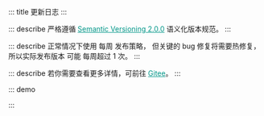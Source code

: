 ::: title 更新日志
:::

::: describe 严格遵循 <a style="color:#009688;" href="https://semver.org/lang/zh-CN/">Semantic Versioning 2.0.0</a> 语义化版本规范。
:::

::: describe 正常情况下使用 每周 发布策略， 但关键的 bug 修复将需要热修复，所以实际发布版本 可能 每周超过 1 次。
:::

::: describe 若你需要查看更多详情，可前往 <a style="color:#009688;" target="_blank" href="https://gitee.com/layui/layui-vue/releases">Gitee</a>。
:::

::: demo
<template>
<lay-timeline>
<lay-timeline-item title="2.0.0">
<ul>
<a name="2-0-0"></a>
<li>
<h3>2.0.0 <span class="layui-badge-rim">2023-04-26</span></h3>
<ul>
<li>[新增] field 组件 title 插槽，支持标题自定义。</li>
<li>[新增] tree-select 组件 search 属性，用于启用节点搜索功能。</li>
<li>[新增] form 组件 label-position 属性，全局设置子组件 label 位置。</li>
<li>[新增] checkcard 组件，通过卡片的形式提供多选操作。</li>
<li>[新增] checkcard-group 组件，多选卡片组，用于配合 checkcard 使用。</li>
<li>[新增] radio-button 组件，通过按钮的形式提供单选操作。</li>
<li>[新增] tree-select 组件 contentStyle 属性，用于设置面板的 style 样式。</li>
<li>[新增] tree-select 组件 contentClass 属性，用于设置面板的 class 属性。</li>
<li>[修复] layer 组件 maxmin 属性开启时，最小化内容溢出的问题。</li>
<li>[修复] tree 组件 showCheckbox 属性启用时，title 与 checkbox 的异常间隔。</li>
<li>[修复] form-item 组件 mode 属性为 inline 时，表单项仍以 block 的形式排布。</li>
<li>[修复] rate 组件在 form-item 中不垂直居中的问题。</li>
<li>[修复] switch 组件在 form-item 中不垂直居中的问题。</li>
<li>[修复] form 组件 pane 属性启用时，并且 form-item 组件 label 属性缺省，表单项仍偏移的问题。</li>
<li>[修复] form 组件 pane 属性启用时，方框边角不跟随主题变量的问题。</li>
<li>[修复] icon-picker 组件，选项边角不跟随主题变量的问题。</li>
<li>[修复] tooltip 组件，面板边角不跟随主题变量的问题。</li>
<li>[修复] collapse 组件，面版边角不跟随主题变量的问题。</li>
<li>[修复] date-picker 组件，面板边角不跟随主题变量的问题。</li>
<li>[修复] form-item 组件，required 颜色不跟随主题色的问题。</li>
<li>[优化] form-item 组件，required 边距，调整尺寸。 </li>
<li>[调整] form-item 组件 mode 属性为 inline 时，表单项宽度由 190px 调整为 220px。</li>
<li>[主题] global-primary-color 变量默认值由 #009688 调整为 #16baaa。</li>
<li>[主题] global-checked-color 变量默认值由 #5FB878 调整为 #16b777。</li>
<li>[文档] radio-button 说明从 radio 文档剥离，独立为单独的菜单项。</li>
<li>[文档] collapse 折叠面板文档更新，补充案例说明。</li>
<li>[文档] form 表单文档更新，补充案例说明。</li>
<li>[升级] layer-vue 到 1.8.4 版本。</li>
</ul>  
 </li>
</ul>
</lay-timeline-item>
<lay-timeline-item title="1.12.0">
<ul>
<a name="1-12-0"></a>
<li>
<h3>1.12.0 <span class="layui-badge-rim">2023-04-25</span></h3>
<ul>
<li>[新增] radio-button 组件，通过按钮的形式展现单选操作, 可以与 radio-group 配合。</li>
<li>[新增] radio-button 组件 model-value 属性，用于设置当前选中值。</li>
<li>[新增] radio-button 组件 name 属性，input 原生 name 属性。</li>
<li>[新增] radio-button 组件 label 属性与 label 插槽，用于设置单选按钮文本值。</li>
<li>[新增] radio-button 组件 value 属性，用于设置单选按钮绑定值。</li>
<li>[新增] radio-button 组件 disabled 属性，用于设置单选按钮禁用状态。</li>
<li>[新增] radio-button 组件 size 属性，用于设置单选按钮尺寸。</li>
<li>[新增] radio-button 组件 change 属性，值改变时触发。</li>
<li>[修复] form-item 组件 console.log 代码。 </li>
<li>[修复] vue-tsc 检测错误，固化 vue-tsc 版本。</li>
<li>[优化] from-item 组件 label 属性与 label 插槽不存在时，labelWidth 不再生效。</li>
<li>[文档] radio.md 新增单选按钮的代码案例。</li>
<li>[文档] select.md 允许清空代码案例，移除禁用状态，恢复演示。</li>
</ul>  
 </li>
</ul>
</lay-timeline-item>
<lay-timeline-item title="1.11.0">
<ul>
<a name="1-11-4"></a>
<li>
<h3>1.11.4 <span class="layui-badge-rim">2023-04-22</span></h3>
<ul>
<li>[修复] checkbox 组件 label 属性不启用时，icon 发生偏移的问题。</li>
<li>[修复] checkbox 组件在 table cell 中默认无法居中的问题。</li>
</ul>
</li>
</ul>
<ul>
<a name="1-11-3"></a>
<li>
<h3>1.11.3 <span class="layui-badge-rim">2023-04-19</span></h3>
<ul>
<li>[修复] @postcss/autoprefixer 产生的 Replace fill-available to stretch 警告。</li>
<li>[优化] checkbox 组件 label 标签与 icon 图标不居中对齐的问题。</li>
<li>[优化] checkbox 组件 size 属性启用时，不同尺寸下的 icon 大小。</li>
<li>[文档] transition 组件 time 属性的类型与默认值说明。</li>
</ul>
</li>
</ul>
<ul>
<a name="1-11-2"></a>
<li>
<h3>1.11.2 <span class="layui-badge-rim">2023-04-15</span></h3>
<ul>
<li>[修复] codesandbox 演示地址链接失效的问题。</li>
<li>[修复] color-picker 组件 modelValue 属性缺少响应式的问题。</li>
<li>[优化] color-picker 组件 eyeDropper 属性启用时的图标，由 svg 调整为内置 iconfont 图标项。</li>
<li>[优化] input 组件 password 属性启用时的图标，由 svg 调整为内置 iconfont 图标项。</li>
</ul>
</li>
</ul>
<ul>
<a name="1-11-1"></a>
<li>
<h3>1.11.1 <span class="layui-badge-rim">2023-04-13</span></h3>
<ul>
<li>[修复] icon-picker 组件 totalPage 出现小数的问题。</li>
<li>[修复] icon-picker 组件 下一页 操作，超出最大页码后仍不禁用的问题。</li>
</ul>
</li>
</ul>
<ul>
<a name="1-11-0"></a>
<li>
<h3>1.11.0 <span class="layui-badge-rim">2023-04-13</span></h3>
<ul>
<li>[新增] table 组件 sort-change 事件，在 column 排序时触发。</li>
<li>[修复] config-provider 组件 themeVariable 属性在夜间模式下不生效的问题。</li>
<li>[修复] tab 组件 brief 风格中标题颜色由 primary-color 调整为 checked-color 变量。</li>
<li>[修复] page 组件 theme 属性缺省，主题色不跟随 config-provider 组件配置。</li>
<li>[修复] date-picker 组件主题色不跟随 config-provider 组件配置。</li>
<li>[修复] webpack 构建项目时，因为 tree-shaking 造成 index.css 丢失。</li>
<li>[升级] icons-vue 到 1.1.0 版本。</li>
<li>[升级] layer-vue 到 1.8.2 版本。</li>
<li>
<h4 style="margin-bottom: 0px !important;font-weight: 500 !important;">icons</h4>
<ul>
<li>[新增] icons 组件 type 属性 layui-icon-help-circle 值, HelpCircleIcon 图标组件。</li>
<li>[新增] icons 组件 type 属性 layui-icon-tips-fill 值, TipsFillIcon 图标组件。</li>
<li>[新增] icons 组件 type 属性 layui-icon-test 值, TestIcon 图标组件。</li>
<li>[新增] icons 组件 type 属性 layui-icon-clear 值, ClearIcon 图标组件。</li>
<li>[新增] icons 组件 type 属性 layui-icon-keyboard 值, KeyboardIcon 图标组件。</li>
<li>[新增] icons 组件 type 属性 layui-icon-backspace 值, BackspaceIcon 图标组件。</li>
<li>[新增] icons 组件 type 属性 layui-icon-show 值, ShowIcon 图标组件。</li>
<li>[新增] icons 组件 type 属性 layui-icon-hide 值, HideIcon 图标组件。</li>
<li>[新增] icons 组件 type 属性 layui-icon-error 值, ErrorIcon 图标组件。</li>
<li>[新增] icons 组件 type 属性 layui-icon-success 值, SuccessIcon 图标组件。</li>
<li>[新增] icons 组件 type 属性 layui-icon-question 值, QuestionIcon 图标组件。</li>
<li>[新增] icons 组件 type 属性 layui-icon-lock 值, LockIcon 图标组件。</li>
<li>[新增] icons 组件 type 属性 layui-icon-moon 值, MoonIcon 图标组件。</li>
<li>[新增] icons 组件 type 属性 layui-icon-github 值, GithubIcon 图标组件。</li>
<li>[新增] icons 组件 type 属性 layui-icon-disabled 值, DisabledIcon 图标组件。</li>
<li>[新增] icons 组件 type 属性 layui-icon-gitee 值, GiteeIcon 图标组件。</li>
<li>[新增] icons 组件 type 属性 layui-icon-eye-invisible 值, EyeInvisibleIcon 图标组件。</li>
<li>[新增] icons 组件 type 属性 layui-icon-eye 值, EyeIcon 图标组件。</li>
</ul>
</li>
<li>
<h4 style="margin-bottom: 0px !important;font-weight: 500 !important;">layer</h4>
<ul>
<li>[新增] layer 组件 beforeClose 回调函数，他将在关闭前触发，你可以通过 return false 来阻止关闭。</li>
<li>[修复] layer 组件 maxmin 属性在首次拖拽前，无法正常最小化的问题。</li>
</ul>
</li>
</ul>  
 </li>
</ul>
</lay-timeline-item>
<lay-timeline-item title="1.10.0">
<ul>
<a name="1-10-0"></a>
<li>
<h3>1.10.1 <span class="layui-badge-rim">2023-04-08</span></h3>
<ul>
<li>[修复] form 组件 model 属性中对象字段为 0 时，总是验证为空的问题。</li>
<li>[修复] form-item 组件 prop 属性无法深度取值的问题。</li>
<li>[优化] form-item 组件 prop 属性，区分深层与浅层取值的逻辑。</li>
</ul>
</li>
</ul>
<ul>
<a name="1-10-0"></a>
<li>
<h3>1.10.0 <span class="layui-badge-rim">2023-04-06</span></h3>
<ul>
<li>[新增] form 组件 pane 属性，开启表单面板风格。</li>
<li>[修复] date-picker 组件 range 启用时，因 border 属性而造成的高度不严格问题。</li>
<li>[修复] transfer 组件处于 search 状态时，未被过滤选中的数据会被移回左侧的问题。</li>
<li>[优化] es 产物 decode 没有被 Tree shaking, 从而造成应用构建产物体积过大的问题。</li>
<li>[文档] button.md 页面更新 dropdown + button + button-group 实现的案例。</li>
<li>[文档] menu.md 页面更新 indent 属性描述错误。</li>
<li>[升级] layer-vue 到 1.8.0 版本。</li>
<li>
<h4 style="margin-bottom: 0px !important;font-weight: 500 !important;">layer</h4>
<ul>
<li>[新增] layer 组件 moveOut 属性，默认只能在窗口内拖拽，如果你想让拖到窗外，那么设定 true 即可。</li>
<li>[新增] layer 组件 moveEnd 回调函数，默认不会触发，如果你需要，设定 moveEnd: function(){} 即可。</li>
<li>[新增] layer 组件 moveStart 回调函数，默认不会触发，如果你需要，设定 moveStart: function(){} 即可。</li>
<li>[优化] layer 组件 icon 属性为 1 2 3 4 5 6 7 时的图标集合。</li>
</ul>
</li>
</ul>  
 </li>
</ul>
</lay-timeline-item>
<lay-timeline-item title="1.9.x">
<ul>
<a name="1-9-8"></a>
<li>
<h3>1.9.8 <span class="layui-badge-rim">2023-03-30</span></h3>
<ul>
<li>[新增] upload 组件 onProgress 属性，上传过程回调，本质为 xhr.upload.onprogress 回调函数。</li>
<li>[优化] table 组件 autoColsWidth 属性，支持树表的列宽计算。</li>
</ul>  
 </li>
</ul>
<ul>
<a name="1-9-7"></a>
<li>
<h3>1.9.7 <span class="layui-badge-rim">2023-03-29</span></h3>
<ul>
<li>[新增] table 组件 autoColsWidth 属性，列宽自动计算，最大程度利用空间，默认为 false。</li>
<li>[新增] date-picker 组件 range 属性为 true 且 type 属性为 time 的时间范围选择面板。</li>
<li>[新增] layui-vue 安装的 options 选项 zIndex 配置，用于设置 layer 的 z-index 起始值。</li>
<li>[修复] dropdown，select, date-picker 组件 disabled 属性，修改值报错。</li>
<li>[修复] datepicker 组件 range 启用时，内容没有沾满实际宽度，从而导致诡异的后边距。</li>
<li>[优化] table 组件 default-expand-all 属性，使其具备响应式的能力。</li>
</ul>  
 </li>
</ul>
<ul>
<a name="1-9-6"></a>
<li>
<h3>1.9.6 <span class="layui-badge-rim">2023-03-24</span></h3>
<ul>
<li>[新增] volar 支持，提供 components.ts 配置文件，为 volar 的自动提示功能提供支持。</li>
<li>[优化] sub-menu 组件 id 属性为非必填，常用于静态展示，不需要 id 属性完成联动的场景。</li>
<li>[优化] menu-item 组件 id 属性为非必填，常用于静态展示，不需要 id 属性来完成联动的场景。</li>
<li>[优化] table 组件 selectedKeys 与 expandKeys 属性，由 Recordable[] 修改为 string[] 类型。</li>
</ul>  
 </li>
</ul>
<ul>
<a name="1-9-5"></a>
<li>
<h3>1.9.5 <span class="layui-badge-rim">2023-03-22</span></h3>
<ul>
<li>[修复] tree-select 组件 modelValue / v-model 属性为空，input 组件回显不更新的问题。</li>
<li>[修复] autocomplete 组件 size 属性必填导致的控制台警告，调整该属性为非必填。</li>
<li>[修复] tree-select 组件 multiple 属性启用时，v-model / modelValue 不支持 null 值的问题。</li>
<li>[修复] select 组件 multiple 属性启用时, v-model / modelValue 不支持 null 值的问题。</li>
</ul>  
 </li>
</ul>
<ul>
<a name="1-9-4"></a>
<li>
<h3>1.9.4 <span class="layui-badge-rim">2023-03-22</span></h3>
<ul>
<li>[新增] table 组件 resize 属性，用于开启列宽拉伸，columns 存在同名属性，可用于开启某一列宽拉伸。</li>
<li>[新增] autocomplete 组件 size 属性，用于设置 input 输入框尺寸。</li>  
 <li>[新增] upload 组件 before-upload 属性，用于设置上传前回调，参数为 file | file[]，通过返回 false 来阻止上传。</li>
<li>[优化] table 组件 header 样式，移除定位属性，避免与 layer 不必要的层级冲突。</li>
<li>[修复] date-picker 组件月份面板，点击 1 月份选项被清空的问题。</li>
</ul>  
 </li>
</ul>
<ul>
<a name="1-9-3"></a>
<li>
<h3>1.9.3 <span class="layui-badge-rim">2023-03-17</span></h3>
<ul>
<li>[新增] table 组件 table-border-radius Css3 变量。</li>  
 <li>[新增] dropdown 组件 dropdown-content-border-radius Css3 变量。 </li>
<li>[优化] autocomplete 组件 selected 样式，输入内容与提示内容相匹配时，使用次色标注。 </li>
<li>[优化] global-border-radius 变量对 dropdown 组件下拉面板的样式影响。 </li>
<li>[优化] global-border-radius 变量对 table 组件样式影响。</li>
<li>[优化] table 组件 page 分页栏样式，修改 select 高度为 26px。</li>
</ul>  
 </li>
</ul>
<ul>
<a name="1-9-2"></a>
<li>
<h3>1.9.2 <span class="layui-badge-rim">2023-03-13</span></h3>
<ul>
<li>[新增] auto-complete 组件，带提示的文本输入框，用于辅助输入。<a href="https:/gitee.com/layui/layui-vue/issues/I6JSOA">#I6JSOA</a></li>  
 <li>[新增] page 组件 showPage 属性开启时, 显示首页直达功能，从而改善易用性。<a href="https://gitee.com/layui/layui-vue/issues/I69ZW6">#I69ZW6</a></li>
<li>[优化] page 组件 limits 所依赖的原生 select 高度, 使其与其他元素保持一致。</li>
<li>
<h4 style="margin-bottom: 0px !important;font-weight: 500 !important;">autocomplete</h4>
<ul>
<li>[新增] autocomplete 组件 name 属性, input 原生 name 属性。</li>
<li>[新增] autocomplete 组件 allow-clear 属性, 用于开启清空操作。</li>
<li>[新增] autocomplete 组件 disabled 属性, 用于设置输入框禁用状态。</li>
<li>[新增] autocomplete 组件 placeholder 属性, 用于设置输入框提示信息。</li>
<li>[新增] autocomplete 组件 fetchSuggestions 属性, 输入时的回调方法，用于查询建议列表。</li>
<li>[新增] autocomplete 组件 contentStyle 属性, 继承至 dropdown 组件，用于设置下拉面板的 style 属性。</li>
<li>[新增] autocomplete 组件 contentClass 属性, 继承至 dropdown 组件，用于设置下拉面板的 class 属性。</li>
<li>[新增] autocomplete 组件 autoFitWidth 属性, 继承至 dropdown 组件，继承至 dropdown 组件，用于设置下拉面板是否与输入框宽度相同。</li>
</ul>
</li>
</ul>  
 </li>
</ul>
<ul>
<a name="1-9-1"></a>
<li>
<h3>1.9.1 <span class="layui-badge-rim">2023-03-09</span></h3>
<ul>  
 <li>[新增] page 组件 showPage 属性开启时, 显示最后一页直达功能，从而改善易用性。<a href="https://gitee.com/layui/layui-vue/issues/I69ZW6">#I69ZW6</a></li>
<li>[修复] table 组件 columns 中 type 属性为 number 的列，不会被导出的问题。<a href="https://gitee.com/layui/layui-vue/issues/I6KXVD">#I6KXVD</a></li>
<li>[修复] table 组件导出功能，如果匹配不到字段不创建列结构，导致 excel 整体错位的问题。<a href="https://gitee.com/layui/layui-vue/issues/I6KXVD">#I6KXVD</a></li>
<li>[修复] table 组件 columns 中包含 children 属性的 column 设置 fixed 属性不生效的问题。<a href="https://gitee.com/layui/layui-vue/issues/I6L4AY">#I6L4AY</a></li>
<li>[优化] table 组件 columns 中 type 属性为 checkbox 或 radio 的列，不再被导出。<a href="https://gitee.com/layui/layui-vue/issues/I6KXVD">#I6KXVD</a></li>
</ul>  
 </li>
</ul>
<ul>
<a name="1-9-0"></a>
<li>
<h3>1.9.0 <span class="layui-badge-rim">2023-03-05</span></h3>
<ul>  
 <li>[新增] input 组件 focus 与 blur 方法, 通过方法调用促使 input 获取焦点。</li>
<li>[新增] textarea 组件 focus 与 blur 方法, 通过方法调用促使 textarea 获取焦点。</li>
<li>[新增] types 目录 components.d.ts 声明文件, web-types.json, attributes.json 和 tags.json 配置文件。</li>
<li>[优化] upload 组件 cutOptions.layerOption.area 属性, 默认值由 ["640px","640px"] 修改为 "auto"。</li>
<li>[优化] select 组件 multiple 属性为 true 时, 传递非 array 类型数据时的异常信息。</li>
<li>[重要] upload 组件 multiple 为 false 时, 上传时 file[0] 字段修改为 file 字段。<span style="color:red;">破坏性</span></li>
<li>
<h4 style="margin-bottom: 0px !important;font-weight: 500 !important;">layer</h4>
<ul>
<li>[新增] layer 组件 footer 插槽, 自定义底部内容, 用于完成高度自定义的操作栏。</li>
<li>[新增] layer 组件 btn 数组内对象的 disabled 属性, 用于设置 button 的禁用状态。 </li>
<li>[新增] layer 组件 offset 属性 `tl` `tr` `bl` `br` 可选值, 在 drawer 模式时, 首个字母决定动画方向。</li>
<li>[修复] layer 组件 offset 属性为 `t` `l` `b` `r`, 并且宽高不是 100% 时, 位置不居中的问题。</li>
<li>[修复] layer 组件 title 属性作为 ref 响应值时, 内容高度不随之动态计算, 而导致内容超出窗体本身尺寸。</li>
<li>[修复] layer 组件 type 属性为 4 或 `drawer` 并且 offset 属性缺省的情况下弹窗居中显示的问题。</li>
<li>[修复] layer 组件 z-index 属性不为空时, 在操作弹窗时会被置顶逻辑覆盖的问题, 优化为 z-index 存在值时, 禁用置顶。</li>
<li>[修复] layer 组件 offset 属性的单位为 % 时, 实际位置会减去弹窗宽高/2 长度的问题。</li>
<li>[优化] layer 组件 type 属性为 notifiy 或 4 类型的样式, 关闭按钮的位置, 标题与内容间距, 边框颜色与阴影等。</li>
<li>[优化] layer 组件 area 属性高度自适应, 并兼容一下三种高度自适应写法 area: "300px" || ["300px", "auto"] || ["300px"]。</li>
<li>[优化] layer 组件 type 属性为 photos 时, 标题闪烁的问题, 调整为淡入淡出。</li>
<li>[优化] layer 组件 content 高度自适应逻辑, 由 js 计算调整为 flex 响应式布局。</li>
<li>[升级] layer-vue 到 1.6.0 版本。</li>
</ul>
</li>
</ul>  
 </li>
</ul>
</lay-timeline-item>
<lay-timeline-item title="1.8.x">
<ul>
<a name="1-8-10"></a>
<li>
<h3>1.8.10 <span class="layui-badge-rim">2023-02-19</span></h3>
<ul>
<li>[修复] layer 与 dropdown 的层级错误, 无法在 layer 中正常显示的问题。</li>
</ul>  
 </li>
</ul>
<ul>
<a name="1-8-9"></a>
<li>
<h3>1.8.9 <span class="layui-badge-rim">2023-02-19</span></h3>
<ul>
<li>[修复] layer 组件在创建多个时, z-index 层级无法自增的问题。</li>
<li>[修复] upload 组件裁剪后的文件固定为 image/png 类型, 与裁剪前不一致的问题。</li>
<li>[优化] 公共工具打包到 badge 目录的问题, 在 es 模式时 badge 组件被其他组件导入的问题。</li>
<li>[优化] upload 组件 cut-options 属性, 修复其响应式特性失效的问题。</li>
<li>[优化] layer 组件在点击标题时, 置于所有已存在的弹出层最顶部。</li>
<li>[优化] 移除 vue/reactivity 在源码中的使用, 从而改善打包。 </li>
<li>[升级] @vueuse/core 到 9.12.0 版本。</li>
<li>[升级] layer-vue 到 1.4.9 版本。</li>
</ul>  
 </li>
</ul>
<ul>
<a name="1-8-8"></a>
<li>
<h3>1.8.8 <span class="layui-badge-rim">2023-02-17</span></h3>
<ul>
<li>[修复] layer 组件 z-index 缺少响应式特性的问题。 </li>
<li>[修复] page 组件 showPage 为 true 时, 上下页操作处于禁用状态的问题。</li>
<li>[升级] layer-vue 1.4.8 版本。</li>
</ul>  
 </li>
</ul>
<ul>
<a name="1-8-7"></a>
<li>
<h3>1.8.7 <span class="layui-badge-rim">2023-02-06</span></h3>
<ul>
<li>[新增] tree 组件 expandKeys 属性, 用于设置展开节点</li>
<li>[新增] cascader 组件 changeOnSelect 属性，用于开启选择即改变功能。</li>
<li>[新增] textarea 组件 autosize 属性, 根据内容宽度自适应默认高度。</li>
<li>[新增] textarea 组件 rols 属性, 原生属性。</li>
<li>[新增] textarea 组件 cols 属性, 原生属性。</li>
<li>[修复] textarea 组件 width 和 height 样式不生效的问题。</li>
</ul>  
 </li>
</ul>
<ul>
<a name="1-8-6"></a>
<li>
<h3>1.8.6 <span class="layui-badge-rim">2023-02-03</span></h3>
<ul>
<li>[新增] table 组件列插槽 row column rowIndex columnIndex 参数。</li>
<li>[修复] upload 组件 before 事件重复回调的问题。</li>
<li>[修复] upload 组件 layerOption 设置后，默认配置失效的问题。</li>
<li>[过时] table 组件列插槽 data 参数。</li>
</ul>  
 </li>
</ul>
<ul>
<a name="1-8-5"></a>
<li>
<h3>1.8.5 <span class="layui-badge-rim">2023-01-24</span></h3>
<ul>
<li>[修复] upload 组件 cutOption 配置中 copperOption 属性不生效的问题。</li>
<li>[修复] form-item 组件在 unmounted 卸载时，不会在 form 中注销，导致不正确的验证逻辑。</li>
<li>[修复] table 组件 columns 多级表头 children 配置启用时，尾节点的右边框不显示。</li>
</ul>  
 </li>
</ul>
<ul>
<a name="1-8-4"></a>
<li>
<h3>1.8.4 <span class="layui-badge-rim">2023-01-11</span></h3>
<ul>
<li>[新增] table 组件 customSlot 插槽 column 参数，用于获取当前渲染的列信息。</li>
<li>[修复] tree-select 组件 v-model 属性设置 null 与 undefined 时，placeholder 不生效。</li>
<li>[修复] select 组件 v-model 属性设置 null 与 undefined 时，placeholder 不生效。</li>
<li>[修复] table 组件 columns 属性配置 children 插槽不生效的问题。</li>
</ul>  
 </li>
</ul>
<ul>
<a name="1-8-3"></a>
<li>
<h3>1.8.3 <span class="layui-badge-rim">2023-01-06</span></h3>
<ul>
<li>[修复] tree-select 组件多选模式点击节点产生错误异常的问题。</li>
<li>[修复] tree-select 组件 checkStrictly 属性为 false 时，删除父节点子节点不删除的问题。</li>
<li>[修复] date-picker 组件范围选择，type 属性为 yearmonth 时右下角仍展示具体日期的问题。</li>
<li>[修复] input 组件 style 属性 border-radius 设置过大导致的边角缺失。</li>
<li>[修复] input 组件 type 属性为 number 时显示原生加减操作的问题。</li>
<li>[文档] 主题配置 "重置配置" 功能实现。</li>
</ul>  
 </li>
</ul>
<ul>
<a name="1-8-2"></a>
<li>
<h3>1.8.2 <span class="layui-badge-rim">2022-12-29</span></h3>
<ul>
<li>[修复] select 组件多选模式 placeholder 在有选中值时仍显示的问题。</li>
<li>[修复] tree-select 组件多选模式 placeholder 在有选中值时仍显示的问题。</li>
<li>[修复] tree-select 组件多选模式点击 + - 号仍触发 change 事件的问题。</li>
</ul>  
 </li>
</ul>
<ul>
<a name="1-8-1"></a>
<li>
<h3>1.8.1 <span class="layui-badge-rim">2022-12-29</span></h3>
<ul>
<li>[修复] badge 组件 color 属性失效的问题。</li>
<li>[修复] barcode 组件属性缺少响应式的能力。 </li>
<li>[修复] treeSelect 多选模式 值 无法删除的问题。</li>
<li>[修复] treeSelect 多选模式 change 事件多次触发的问题。</li>
<li>[修复] qrcode 组件 backgroundColor 属性必填警告。</li>
<li>[修复] qrcode 组件属性缺少响应式的能力。 </li>
<li>[修复] qrcode 组件 width 属性必填警告。</li>
<li>[修复] qrcode 组件 color 属性必填警告。</li>
</ul>  
 </li>
</ul>
<ul>
<a name="1-8-0"></a>
<li>
<h3>1.8.0 <span class="layui-badge-rim">2022-12-29</span></h3>
<ul>
<li>
<h4 style="margin-bottom: 0px !important;font-weight: 500 !important;">Tree Select</h4>
<ul>
<li>[新增] tree-select 组件 v-model 属性，用于设置当前选择值。</li>
<li>[新增] tree-select 组件 data 属性，用于设置树数据。</li>
<li>[新增] tree-select 组件 multiple 属性，用于设置开启多选模式。</li>
<li>[新增] tree-select 组件 allow-clear 属性，用于开启清空操作。</li>
<li>[新增] tree-select 组件 disabled 属性，用于禁用选择。</li>
<li>[新增] tree-select 组件 placeholder 属性，用于设置提示信息。</li>
<li>[新增] tree-select 组件 checkStrictly 属性，用于禁用复选框的级联逻辑。</li>
<li>[新增] tree-select 组件 collapseTagsTooltip 属性，用于开启多选值折叠显示。</li>
<li>[新增] tree-select 组件 minCollapsedNum 属性，用于设置超过指定标签数量后开启折叠。</li>
<li>[新增] tree-select 组件 size 属性，用于设置组件尺寸。</li>
</ul>
</li>
<li>
<h4 style="margin-bottom: 0px !important;font-weight: 500 !important;">Qrcode</h4>
<ul>
<li>[新增] qrcode 组件 text 属性，用于设置二维码实际值。</li>
<li>[新增] qrcode 组件 color 属性，用于设置二维码前景色。</li>
<li>[新增] qrcode 组件 background-color 属性，用于设置二维码背景色。</li>
<li>[新增] qrcode 组件 width 属性，用于设置二维码宽度。</li>
</ul>
</li>
<li>
<h4 style="margin-bottom: 0px !important;font-weight: 500 !important;">Barcode</h4>
<ul>
<li>[新增] barcode 组件 value 属性，用于设置条形码实际值。</li>
<li>[新增] barcode 组件 line-color 属性，用于设置条形码颜色。</li>
<li>[新增] barcode 组件 width 属性，用于设置条形码每条之间的宽度。</li>
<li>[新增] barcode 组件 height 属性，用于设置条形码高度。</li>
<li>[新增] barcode 组件 margin 属性，用于设置条形码周边空白间距。</li>
<li>[新增] barcode 组件 displayValue 属性，用于设置显示条形码实际值。</li>
<li>[新增] barcode 组件 text 属性，用于覆盖默认的文本信息。</li>
<li>[新增] barcode 组件 background 属性，用于设置条形码背景色。</li>
<li>[新增] barcode 组件 format 属性，用于设置条形码类型。</li>
</ul>
</li>
<li>
<h4 style="margin-bottom: 0px !important;font-weight: 500 !important;">其他</h4>
<ul>
<li>[新增] menu-item 组件 to 属性，路由目标地址，设置该属性后，开启 router 模式。</li>
<li>[修复] table 组件 column 配置值变动时，旧的 column 配置未被清空的问题。</li>
<li>[修复] cascader 组件 v-model 属性不为空时，初始化触发 change 回调的问题。</li>
<li>[修复] cascader 组件 v-model 属性值更新时，回显失效的问题。</li>
<li>[修复] badge 组件 theme 属性未设置时, 水波纹效果不生效。</li>
<li>[修复] icon-picker 组件 class 的错误命名。</li>
<li>[优化] input 组件 allow-clear 属性，默认不显示清空按钮，鼠标移入后展示。</li>
<li>[优化] textarea 组件 allow-clear 属性，默认不显示清空按钮，鼠标移入后展示。</li>
<li>[优化] select 组件 allow-clear 属性，默认不显示清空按钮，鼠标移入后展示。</li>
<li>[优化] icon-picker 组件 allow-clear 属性，默认不显示清空按钮，鼠标移入后展示。</li>
<li>[优化] table 组件 column 配置 type 为 number 类型时，起始坐标结合分页数据。</li>
</ul>
</li>
</ul>  
 </li>
</ul>
</lay-timeline-item>
<lay-timeline-item title="1.7.x">
<ul>
<a name="1-7-13"></a>
<li>
<h3>1.7.13 <span class="layui-badge-rim">2022-12-18</span></h3>
<ul>
<li>[修复] select 组件多选模式设置 style 属性 width 宽度失效问题。</li>
<li>[修复] transfer 组件 search-method 设置后默认检索逻辑仍生效的问题。</li>
<li>[修复] transfer 组件 width 属性受 flex 影响宽度不稳定的问题。</li>
<li>[修复] tab 组件在夜间模式下默认样式与卡片样式出现额外的白色边框。</li>
<li>[优化] transfer 组件 search 属性开启时，拼字阶段仍触发搜索的问题。</li>
<li>[优化] router 路由拦截添加 nprogress 加载过渡动画。</li>
</ul>  
 </li>
</ul>
<ul>
<a name="1-7-12"></a>
<li>
<h3>1.7.12 <span class="layui-badge-rim">2022-12-15</span></h3>
<ul>
<li>[新增] transfer 组件 leftTitle 插槽, 自定义左侧标题。</li>
<li>[新增] transfer 组件 rightTitle 插槽, 自定义右侧标题。</li>
<li>[新增] transfer 组件 search-method 方法，自定义搜索逻辑。</li>
<li>[新增] tag-input 组件 append 插槽, 用于前缀自定义内容。</li>
<li>[新增] tag-input 组件 prepend 插槽, 用于后缀自定义内容。</li>
<li>[新增] select 组件 append 插槽, 用于前缀自定义内容。</li>
<li>[新增] select 组件 prepend 插槽，用于后缀自定义内容。</li>
<li>[新增] split-panel-item 组件 space 属性百分比数值支持。</li>
<li>[修复] icon-picker 组件按需加载 lay-icon 无法解析的警告。</li>
<li>[修复] transfer 组件 dataSource 配置不存在 title 属性时产生异常。</li>
<li>[修复] table 组件 columns 属性动态修改后表格不刷新的响应式问题。</li>
</ul>  
 </li>
</ul>
<ul>
<a name="1-7-11"></a>
<li>
<h3>1.7.11 <span class="layui-badge-rim">2022-12-05</span></h3>
<ul>
<li>[新增] tab 组件鼠标滚动功能, 兼容移动端 touch 事件。</li>
<li>[新增] textarea 组件 autosize 属性, 根据内容自适应大小。</li>
<li>[新增] icon-picker 组件 allow-clear 属性, 开启清空操作。</li>
<li>[修复] button 组件 夜间模式 下, 普通按钮边框高亮与背景色不一致的问题。</li>
<li>[修复] cascader 组件 v-model 属性不为空时, 无法正常回显。</li>
<li>[修复] select 组件 muilpart 为 true 时候 placeholder 属性无效。</li>
<li>[修复] page-header 组件 backIcon 插槽 html 中使用无效。</li>
<li>[优化] checkbox 组件 默认主题 下, 勾选框多余的左边框。</li>
<li>[优化] icon-picker 组件 下拉 图标, 在打开关闭时赋予不同的状态。</li>
<li>[优化] table 组件 .layui-table-total 背景色 fixed 字段不生效的问题。</li>
<li>[优化] layer 组件 success 回调执行时机。</li>
</ul>
</li>
</ul>
<ul>
<a name="1-7-10"></a>
<li>
<h3>1.7.10 <span class="layui-badge-rim">2022-11-30</span></h3>
<ul>
<li>[修复] select 组件 search-method 属性, 自定义搜索逻辑不生效。</li>
<li>[优化] select 组件文档, 简化使用案例。</li>
</ul>
</li>
</ul>
<ul>
<a name="1-7-9"></a>
<li>
<h3>1.7.9 <span class="layui-badge-rim">2022-11-22</span></h3>
<ul>
<li>[新增] select 组件 search-method 属性, 允许自定义搜索逻辑。</li>
<li>[修复] tag 组件 max-width 属性, 内容超出后 `...` 省略符缺失。</li>
<li>[修复] table 组件 column 属性 align 配置失效, 该问题仅存在 1.7.8 版本。</li>
<li>[修复] select 组件 build 后, 选中内容无法正确回显。</li>
<li>[修复] tab 组件 build 后, tab-item 无法正确显示, 在嵌套 v-for 时。</li>
<li>[修复] table 组件 default-toolbar 在配置数组时, 未按顺序渲染。</li>
</ul>
</li>
</ul>
<ul>
<a name="1-7-8"></a>
<li>
<h3>1.7.8 <span class="layui-badge-rim">2022-11-19</span></h3>
<ul>
<li>[新增] upload 组件 auto 属性, 是否自动上传配置。</li>
<li>[修复] table 组件 ellipsisTooltip 属性不生效。</li>
<li>[优化] backtop 组件部分浏览器版本无法正常返回顶部。</li>
<li>[优化] date-picker 组件 btn 操作 border-radius 样式细节。</li>
<li>[优化] tag-input 组件 maxWidth 属性默认为 100%。</li>
<li>[优化] tag-input 组件 tagWidth 超出 input 宽度时自动省略文本。</li>
<li>[优化] table 组件 default-toolbar 属性支持 Array 类型, 举例：['print']。</li>
<li>[优化] select 组件 dropdown 关闭时统一清空 search 内容。</li>
</ul>
</li>
</ul>
<ul>
<a name="1-7-7"></a>
<li>
<h3>1.7.7 <span class="layui-badge-rim">2022-11-11</span></h3>
<ul>
<li>[新增] upload 组件 text 属性, 设置上传描述。</li>
<li>[新增] upload 组件 dragText 属性, 设置拖拽面板提示信息。</li>
<li>[修复] select-option 组件 default 插槽内容为多层元素时, 使用 label 属性值作为回显。</li>
<li>[修复] input-number 组件 step 设置为小数时精度丢失的问题。</li>
<li>[修复] tooltip 组件临近屏幕边界, 三角位置显示错误。</li>
<li>[优化] select-option 组件 多选 模式只能点击复选框的问题。</li>
<li>[优化] select 组件 search 事件在拼字时触发的问题。</li>
<li>[优化] select 组件 change 事件触发时机不恰当的问题。</li>
</ul>
</li>
</ul>
<ul>
<a name="1-7-6"></a>
<li>
<h3>1.7.6 <span class="layui-badge-rim">2022-11-09</span></h3>
<ul>
<li>[新增] page-header 组件 back-icon 插槽, 自定义返回图标。</li>
<li>[新增] page-header 组件 back-icon 属性, 自定义返回图标。</li>
<li>[修复] input-number 组件 step 设置为小数时精度丢失的问题。</li>
<li>[修复] datePicker 组件 年选择器 清空后再点击确定回显错误。</li>
<li>[修复] select 组件 单选模式 与 多选模式 清空操作样式不统一的问题。</li>
<li>[修复] select 组件 单选模式 与 多选模式 下拉宽度不一致的问题。</li>
<li>[修复] select 组件 多选模式 @search 事件不生效的问题。</li>
<li>[优化] select 组件 label 属性不兼容 number 类型。</li>
<li>[优化] select-option 组件 label 属性为 null 时, 单选不展示。</li>
<li>[优化] select-option 组件 label 属性为 null 时, 搜索报错。</li>
<li>[优化] datePicker 组件 新增 change,blur,foucs 事件。</li>
</ul>
</li>
</ul>
<ul>
<a name="1-7-5"></a>
<li>
<h3>1.7.5 <span class="layui-badge-rim">2022-11-06</span></h3>
<ul>
<li>[修复] select 组件单选模式验证失败后边框无变化的问题。</li>
<li>[修复] tooltip 组件临近屏幕边界, 三角位置显示错误。</li>
<li>[修复] upload 组件开启 cut 裁剪属性, 取消上传仍会弹出裁剪界面。</li>
<li>[修复] upload 组件开启 cut 裁剪属性, 多次上传同文件, 非首次都不会弹出裁剪框。</li>
<li>[优化] collapse 组件 collapseTransition 属性开启时, 为下拉图标增加转场动画。</li>
</ul>
</li>
</ul>
<ul>
<a name="1-7-4"></a>
<li>
<h3>1.7.4 <span class="layui-badge-rim">2022-11-04</span></h3>
<ul>
<li>[新增] button 按钮 active 效果。</li>
<li>[新增] input 组件 max 与 min 属性, 用于控制 number 类型下手动输入值的范围。</li>
<li>[修复] textarea 组件边框 hover 状态颜色和其它 form 系列组件不一样的问题。</li>
<li>[修复] tag-input 组件获取焦点与 hover 状态和其它 form 系列组件不一样的问题。</li>
<li>[修复] upload 组件多次上传同一文件时，除了第一次都无法正常触发到@before 和@done 事件。</li>
<li>[修复] select 组件 slots 无法正常解决注释的问题。</li>
<li>[修复] tab 组件 slots 无法正常解决注释与 v-if 的问题。</li>
<li>[修复] select 单选模式和多选模式, 鼠标悬停时边框颜色不一样的问题。</li>
<li>[修复] textarea 双向绑定在拼字时触发更新的问题。</li>
<li>[修复] input-number 组件 disabled-input 属性开启时，点击减号无效。</li>
<li>[修复] input-number 的 min 和 max 属性在手动输入值的场景下无效。</li>
<li>[修复] button 组件 disabled 属性无效。</li>
<li>[修复] button-group 组件, 个别类型无法正常显示分割线。</li>
<li>[修复] select 组件禁用后 仍能清空的问题。</li>
<li>[修复] input-number 组件无法手动输入负数的问题。</li>
<li>[修复] input-number 组件清空内容，输入框失去焦点后数字复显的问题。</li>
<li>[修复] input-number 组件设置步长点击增加，直接拼接字符串的问题。</li>
<li>[修复] textarea 和 select 验证失败后边框颜色没有变成红色。</li>
</ul>
</li>
</ul>
<ul>
<a name="1-7-3"></a>
<li>
<h3>1.7.3 <span class="layui-badge-rim">2022-10-27</span></h3>
<ul>
<li>[修复] table 组件 滚动条 拖拽时 header 产生错位。</li>
<li>[修复] layer 组件 notifiy 类型 css 丢失的问题。</li>
<li>[优化] layer 组件 notifiy 类型 class 命名规范。</li>
<li>[升级] layer-vue 1.4.7 版本。</li>
</ul>
</li>
</ul>
<ul>
<a name="1-7-2"></a>
<li>
<h3>1.7.2 <span class="layui-badge-rim">2022-10-26</span></h3>
<ul>
<li>[优化] input 组件 disabled 属性禁用效果。</li>
<li>[优化] textarea 组件 disabled 属性禁用效果。</li>
<li>[优化] switch 组件 disabled 属性禁用效果。</li>
<li>[优化] select 组件 disabled 属性禁用效果。</li>
<li>[优化] tag-input 组件 disabled 属性禁用效果。</li>
<li>[优化] color-picker 组件 disabled 属性禁用效果。</li>
<li>[优化] cascader 组件 disabled 属性禁用效果。</li>
<li>[优化] icon-picker 组件 disabled 属性禁用效果。</li>
</ul>
</li>
</ul>
<ul>
<a name="1-7-1"></a>
<li>
<h3>1.7.1 <span class="layui-badge-rim">2022-10-26</span></h3>
<ul>
<li>[新增] date-picker 组件 placeholder 属性 array 类型兼容。</li>
<li>[修复] date-picker 组件 range 属性为 true 时的 国际化 翻译失效。</li>
<li>[修复] date-picker 组件 range 属性为 true 时的 lay-dropdown 无法解析警告。</li>
<li>[修复] upload 组件 裁剪 案例不生效问题, 前提需要 acceptMime 为 images 值。</li>
<li>[优化] upload 组件 i18n 国际化支持。</li>
</ul>
</li>
</ul>
<ul>
<a name="1-7-0"></a>
<li>
<h3>1.7.0 <span class="layui-badge-rim">2022-10-24</span></h3>
<ul>
<li>[新增] select 组件 contentClass 属性, 用于自定义内容区域 class 属性。</li>
<li>[新增] select 组件 contentStyle 属性, 用于自定义内容区域 style 属性。</li>
<li>[新增] icon-picker 组件 disabled 属性, 禁用颜色选择。</li>
<li>[新增] icon-picker 组件 contentClass 属性, 用于自定义内容区域 class 属性。</li>
<li>[新增] icon-picker 组件 contentStyle 属性, 用于自定义内容区域 style 属性。</li>
<li>[新增] color-picker 组件 disabled 属性, 禁用图标选择。</li>
<li>[新增] color-picker 组件 contentClass 属性, 用于自定义内容区域 class 属性。</li>
<li>[新增] color-picker 组件 contentStyle 属性, 用于自定义内容区域 style 属性。</li>
<li>[新增] cascader 组件 disabled 属性, 禁用数据选择。</li>
<li>[新增] cascader 组件 contentClass 属性, 用于自定义内容区域 class 属性。</li>
<li>[新增] cascader 组件 contentStyle 属性, 用于自定义内容区域 style 属性。</li>
<li>[新增] date-picker 组件 contentClass 属性, 用于自定义内容区域 class 属性。</li>
<li>[新增] date-picker 组件 contentStyle 属性, 用于自定义内容区域 style 属性。</li>
<li>[修复] date-picker 组件 type 属性为 date 值, range 属性为 true 时, 结束月份出现 13 月的问题。</li>
<li>[修复] space 组件 size 属性使用内置 string ['md','sm'] 不生效的问题。</li>
<li>[修复] table 组件 datasource 为空, 表头超出宽度无法滚动的问题。</li>
<li>[修复] page 组件 pages 属性起始页计算逻辑, 在接近尾页时 pages 页码不对应的问题。</li>
<li>[修复] select 组件 multiple 与 disabled 属性同时为 true 时, 禁用效果失效。</li>
<li>[删除] select 组件 show-empty 属性, 由用户自定义 select-option 代替。</li>
<li>[删除] select 组件 empty-message 属性, 由用户自定义 select-option 代替。</li>
<li>[删除] select 组件 placeholder, searchPlaceholder 属性默认值, 由使用者提供。</li>
<li>[优化] select 组件 disabled 属性效果, hover 状态显示禁用光标, 并保持 border 颜色不变。</li>
<li>[优化] input 组件 disabled 属性效果, hover 状态保持 border 颜色不变。</li>
<li>[优化] switch 组件 disabled 属性效果, 光标移入圆形白色按钮不显示禁用光标。</li>
<li>[优化] tag-input 组件 disabled 属性效果, 与其他组件保持相同设计规范。</li>
<li>[优化] date-picker, empty, page 组件支持 i18n 国际化。</li>
</ul>
</li>
</ul>
</lay-timeline-item>
<lay-timeline-item title="1.6.x">
<ul>
<a name="1-6-9"></a>
<li>
<h3>1.6.9 <span class="layui-badge-rim">2022-10-18</span></h3>
<ul>
<li>[修复] select 组件内部维护 options 时导致的内存溢出问题。</li>
<li>[修复] select 组件单选模式 showSearch 属性开启时, 输入框循环重置的问题。</li>
<li>[修复] upload 组件 drag 为 true 时, 获取拖拽文件 files 集合失败, 无法正常上传。</li>
<li>[优化] layer 组件 id 属性, 当值相同时仅保留最新的弹出层实例。</li>
<li>[升级] layer-vue 1.4.6 版本。</li>
</ul>
</li>
</ul>
<ul>
<a name="1-6-8"></a>
<li>
<h3>1.6.8 <span class="layui-badge-rim">2022-10-14</span></h3>
<ul>
<li>[修复] upload 组件 drag 为 false 时的 removeEventListener 警告。</li>
<li>[修复] upload 组件销毁 drap drapenter dragover 事件未注销。</li>
</ul>
</li>
</ul>
<ul>
<a name="1-6-7"></a>
<li>
<h3>1.6.7 <span class="layui-badge-rim">2022-10-13</span></h3>
<ul>
<li>[修复] menu 组件 ident 属性带来的 typescript 警告。</li>
<li>[修复] tansfer 组件 data-source 属性缺少响应式的特性。</li>
<li>[修复] upload 组件 drag 属性开启后, 拖拽上传无效的问题。</li>
<li>[优化] switch 组件 on-switch-text 和 un-switch-text 属性, 为描述提供适当边距。</li>
<li>[优化] config-provider 组件 dark-partial 属性默认值, 降低整体饱和度。</li>
</ul>
</li>
</ul>
<ul>
<a name="1-6-6"></a>
<li>
<h3>1.6.6 <span class="layui-badge-rim">2022-10-11</span></h3>
<ul>
<li>[新增] menu 组件 ident 属性, 用于开启目录缩进与缩进尺寸。</li>
<li>[新增] table 组件 column 配置 total-row-method 属性, 用于自定义列统计逻辑。</li>
<li>[修复] table 组件 column 配置 fixed 属性, 特殊情况下的列空白问题。</li>
<li>[修复] talle 组件 table-row 行 algin 等属性, 不跟随 column 列配置的问题。</li>
<li>[修复] table 组件 table-row 行 fixed 属性不生效的问题。</li>
</ul>
</li>
</ul>
<ul>
<a name="1-6-5"></a>
<li>
<h3>1.6.5 <span class="layui-badge-rim">2022-10-11</span></h3>
<ul>
<li>[新增] datePicker 组件 type 属性为 date 与 datetime 时, 支持时间戳传入。</li>
<li>[修复] datePicker 组件 type 属性为 dateTime 时 同时选择日期与时间不生效问题。</li>
<li>[修复] datepicker 组件 type 属性为 mouth 时, v-model 为 number 类型时, 月份选择显示 NaN。</li>
<li>[修复] tree 组件 checkedKeys 属性赋值默认子集全部选中的问题。</li>
<li>[修复] layer 组件在高版本 google 中的 event.path 警告信息。</li>
<li>[修复] select-option 组件 default 插槽不可用的问题。</li>
</ul>
</li>
</ul>
<ul>
<a name="1-6-4"></a>
<li>
<h3>1.6.4 <span class="layui-badge-rim">2022-10-09</span></h3>
<ul>
<li>[修复] radio 组件 value 属性不兼容 number 类型而导致类型警告。</li>
<li>[修复] table 组件 .layui-table-body 增加过渡动画后, 修改 height 样式, 导致 header 错位。</li>
<li>[修复] select-option 组件在伴随 v-if 指令时导致无法正常渲染。</li>
</ul>
</li>
</ul>
<ul>
<a name="1-6-3"></a>
<li>
<h3>1.6.3 <span class="layui-badge-rim">2022-10-08</span></h3>
<ul>
<li>[修复] select 组件 option 子组件 hover 样式缺失。</li>
<li>[修复] select 组件下拉图标在选择 option 后状态不重置的问题。</li>
<li>[修复] select 组件多选模式, 选项无法手动删除的问题。</li>
<li>[修复] layer 组件 end 回调函数多次触发的问题。</li>
</ul>
</li>
</ul>
<ul>
<a name="1-6-2"></a>
<li>
<h3>1.6.2 <span class="layui-badge-rim">2022-10-07</span></h3>
<ul>
<li>[修复] upload 组件 size 属性提示信息单位换算错误。</li>
<li>[修复] tree 组件 checkStrictly 属性为 true 时, 初始数据仍关联选择。</li>
<li>[修复] icon-picker 组件 v-model 缺失响应式特性。</li>
<li>[修复] select-option 组件 hover 状态的选择样式。</li>
<li>[升级] 升级 vue 3.2.40 与 typescript 4.8.4。</li>
</ul>
</li>
</ul>
<ul>
<a name="1-6-1"></a>
<li>
<h3>1.6.1 <span class="layui-badge-rim">2022-10-06</span></h3>
<ul>
<li>[修复] layer 组件 v-model 默认为 true 时弹出层不显示的问题。</li>
<li>[修复] layer 组件 success 回调函数属性默认显示时不触发的问题。</li>
<li>[修复] layer 组件 msg 调用 content-height 内容高度计算不正确。</li>
<li>[修复] layer 组件 btn 与 close 操作抖动的问题。</li>
<li>[升级] layer-vue 1.4.3 版本。</li>
</ul>
</li>
</ul>
<ul>
<a name="1-6-0"></a>
<li>
<h3>1.6.0 <span class="layui-badge-rim">2022-10-04</span></h3>
<ul>
<li>[新增] tree 组件 checkStrictly 属性, 开启复选框时解除父子联动关系, 默认为 false。</li>
<li>[修复] tree 组件 title 自定义标题插槽, 不生效的问题。</li>
<li>[修复] tree 组件 node 配置 disabled 启用时, @node-click 事件仍触发的问题。</li>
<li>[修复] select 组件 multiple 开启时, 值不存在时导致控制台异常。</li>
<li>[修复] timeline 组件 title 属性必填警告。</li>
<li>[修复] cascader 组件 trigger 属性必填警告。</li>
<li>[修复] select-option 组件 value 属性 number 类型值警告。</li>
<li>[修复] checkbox 组件 value 属性 number 类型值警告。</li>
<li>[修复] checkbox 组件 label 属性与 default 插槽不设置, layui-checkbox-label 元素仍存在的问题。</li>
<li>[修复] tree 组件 show-checkbox 为 true 时, 复选框与标题间距过宽的问题。</li>
<li>[修复] tree 组件 node 配置 disabled 启用时, 仍会因为父子关联选择。</li>
<li>[修复] table 组件 indentSize 属性, 在加载远程数据时不生效的问题。</li>
<li>[调整] date-picker 组件 laydate-range-hover 前景色与背景色。</li>
</ul>
</li>
</ul>
</lay-timeline-item>
<lay-timeline-item title="1.5.x">
<ul>
<a name="1-5-1"></a>
<li>
<h3>1.5.1 <span class="layui-badge-rim">2022-09-30</span></h3>
<ul>
<li>[新增] avatar 组件 default 插槽, 支持文本头像, 用于复杂场景。</li>
<li>[新增] avatar 组件 icon 属性, 用于展示 iconfont 头像, 默认值为 `layui-icon-username`。</li>
<li>[修复] select 组件 multiple 为 true 且 showSearch 为 true 时光标为输入, 否则为小手指。</li>
<li>[修复] select 组件 slots 延时渲染, 选中项 label 不更新的问题。</li>
</ul>
</li>
</ul>
<ul>
<a name="1-5-0"></a>
<li>
<h3>1.5.0 <span class="layui-badge-rim">2022-09-29</span></h3>
<ul>
<li>[新增] tag-input 标签输入框组件, 用于录入事物的属性与纬度。</li>
<li>[新增] table 组件 header 插槽, 用于在工具栏与表格之间插入元素。</li>
<li>[新增] tabitem 组件 icon 属性, 提供 title 属性前置 icon 设置。</li>
<li>[新增] select 组件 searchPlaceholder 属性, 自定义搜索提示信息。</li>
<li>[新增] select 组件 minCollapsedNum 属性, 多选模式选中项超过多少时折叠。</li>
<li>[新增] select 组件 collapseTagsTooltip 属性, 多选模式下是否悬浮显示折叠的选中项。</li>
<li>[修复] cascader 外部清空 modelValue, 选中项仍不清楚的问题。</li>
<li>[修复] tolltip 组件 content 变化时, 位置无法自动计算调整的问题。</li>
<li>[修复] breadcrumb-item 组件无法正确传递 attrs, 导致 @click 等自定义事件失效。</li>
<li>[修复] layout 组件仅引入了 footer 作为内容元素时, layui-layout-vertical 样式不生效, 导致布局错误。</li>
<li>[修复] select 组件 multiple 属性为 true 时, 删除选项时清空筛选条件的问题。</li>
<li>[修复] select 组件多选模式下提示信息错误, 将 "请选择" 调整为 "请输入"。</li>
<li>[修复] select 组件与 table 组件组合使用时, 下拉内容被遮盖。</li>
<li>[修复] select 组件位于 layer 底部时, 点击时出现滚动条。</li>
<li>[修复] select 组件外部修改 modelValue 值时, option 不选中的问题。</li>
<li>[修复] icon-picker 组件 show-search 属性开启时, 搜索不生效的问题。</li>
<li>[修复] notice-bar 组件切换页面后, NodeJS.Timeout 定时器不清除的问题。</li>
<li>[优化] page 组件 limit 逻辑, 切换 limit 后，如果页数大于当前页，保持当前页码不变，否则使用最大页码。</li>
<li>[优化] input 组件 suffix 插槽与 allow-clear 启用时的显示顺序, clear > suffix。</li>
<li>[优化] tag 组件 border background height 等, 使其更贴合 layui 的设计规范。</li>
<li>[优化] input 组件 suffix prefix password clear 左右布局, 由 15px 调整至 10px。</li>
<li>[优化] input 组件 prefix 与 prefix-icon 存在时, 取消左侧边距缩进。</li>
<li>[删除] select 组件 create 属性 与 create 事件。</li>
</ul>
</li>
</ul>
</lay-timeline-item>
</lay-timeline>
</template>

<script setup>
import { ref } from 'vue';
</script>

:::
